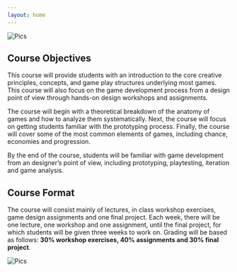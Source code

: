 ```yaml
---
layout: home
---
```


![Pics](\_images\pp\classroom1.jpg)  

## Course Objectives

This course will provide students with an introduction to the core creative principles, concepts, and game play structures underlying most games. This course will also focus on the game development process from a design point of view through hands-on design workshops and assignments.

The course will begin with a theoretical breakdown of the anatomy of games and how to analyze them systematically. Next, the course will focus on getting students familiar with the prototyping process. Finally, the course will cover some of the most common elements of games, including chance, economies and progression.

By the end of the course, students will be familiar with game development from an designer’s point of view, including prototyping, playtesting, iteration and game analysis.

## Course Format

The course will consist mainly of lectures, in class workshop exercises, game design assignments and one final project. Each week, there will be one lecture, one workshop and one assignment, until the final project, for which students will be given three weeks to work on. Grading will be based as follows: **30% workshop exercises, 40% assignments and 30% final project**.

![Pics](\_images\pp\classroom2.jpg)  